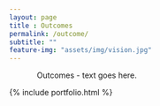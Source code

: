 ```yaml
---
layout: page
title : Outcomes
permalink: /outcome/
subtitle: ""
feature-img: "assets/img/vision.jpg"
---
```


<p style="margin-left: 50px; margin-right: 50px">Outcomes - text goes here.</p>

{% include portfolio.html %}
